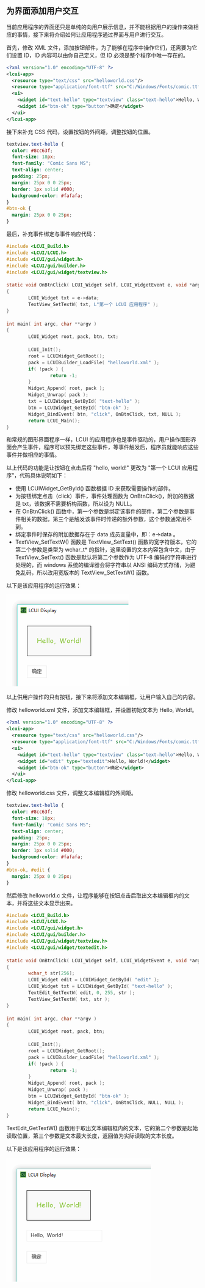 
## 为界面添加用户交互

当前应用程序的界面还只是单纯的向用户展示信息，并不能根据用户的操作来做相应的事情，接下来将介绍如何让应用程序通过界面与用户进行交互。

首先，修改 XML 文件，添加按钮部件，为了能够在程序中操作它们，还需要为它们设置 ID，ID 内容可以由你自己定义，但 ID 必须是整个程序中唯一存在的。

``` xml
<?xml version="1.0" encoding="UTF-8" ?>
<lcui-app>
  <resource type="text/css" src="helloworld.css"/>
  <resource type="application/font-ttf" src="C:/Windows/Fonts/comic.ttf"/>
  <ui>
    <widget id="text-hello" type="textview" class="text-hello">Hello, World!</widget>
    <widget id="btn-ok" type="button">确定</widget>
  </ui>
</lcui-app>
```

接下来补充 CSS 代码，设置按钮的外间距，调整按钮的位置。

``` css
textview.text-hello {
  color: #8cc63f;
  font-size: 18px;
  font-family: "Comic Sans MS";
  text-align: center;
  padding: 25px;
  margin: 25px 0 0 25px;
  border: 1px solid #000;
  background-color: #fafafa;
}
#btn-ok {
  margin: 25px 0 0 25px;
}
```

最后，补充事件绑定与事件响应代码：

``` c
#include <LCUI_Build.h>
#include <LCUI/LCUI.h>
#include <LCUI/gui/widget.h>
#include <LCUI/gui/builder.h>
#include <LCUI/gui/widget/textview.h>

static void OnBtnClick( LCUI_Widget self, LCUI_WidgetEvent e, void *arg )
{
        LCUI_Widget txt = e->data;
        TextView_SetTextW( txt, L"第一个 LCUI 应用程序" );
}

int main( int argc, char **argv )
{
        LCUI_Widget root, pack, btn, txt;

        LCUI_Init();
        root = LCUIWidget_GetRoot();
        pack = LCUIBuilder_LoadFile( "helloworld.xml" );
        if( !pack ) {
                return -1;
        }
        Widget_Append( root, pack ); 
        Widget_Unwrap( pack );
        txt = LCUIWidget_GetById( "text-hello" );
        btn = LCUIWidget_GetById( "btn-ok" );
        Widget_BindEvent( btn, "click", OnBtnClick, txt, NULL );
        return LCUI_Main();
}
```

和常规的图形界面程序一样，LCUI 的应用程序也是事件驱动的，用户操作图形界面会产生事件，程序可以预先绑定这些事件，等事件触发后，程序员就能响应这些事件并做相应的事情。

以上代码的功能是让按钮在点击后将 "hello, world!" 更改为 "第一个 LCUI 应用程序"，代码具体说明如下：

- 使用 LCUIWidget_GetById() 函数根据 ID 来获取需要操作的部件。
- 为按钮绑定点击（click）事件，事件处理函数为 OnBtnClick()，附加的数据是 txt，该数据不需要析构函数，所以设为 NULL。
- 在 OnBtnClick() 函数中，第一个参数是绑定该事件的部件，第二个参数是事件相关的数据，第三个是触发该事件时传递的额外参数，这个参数通常用不到。
- 绑定事件时保存的附加数据存在于 data 成员变量中，即：e->data 。
- TextView_SetTextW() 函数是 TextView_SetText() 函数的宽字符版本，它的第二个参数是类型为 wchar_t* 的指针，这里设置的文本内容包含中文，由于 TextView_SetText() 函数是默认将第二个参数作为 UTF-8 编码的字符串进行处理的，而 windows 系统的编译器会将字符串以 ANSI 编码方式存储，为避免乱码，所以改用宽版本的 TextView_SetTextW() 函数。

以下是该应用程序的运行效果：

![运行效果](../../images/getting_started_step_4.gif)

以上供用户操作的只有按钮，接下来将添加文本编辑框，让用户输入自己的内容。

修改 helloworld.xml 文件，添加文本编辑框，并设置初始文本为 Hello, World!。

``` xml
<?xml version="1.0" encoding="UTF-8" ?>
<lcui-app>
  <resource type="text/css" src="helloworld.css"/>
  <resource type="application/font-ttf" src="C:/Windows/Fonts/comic.ttf"/>
  <ui>
    <widget id="text-hello" type="textview" class="text-hello">Hello, World!</widget>
    <widget id="edit" type="textedit">Hello, World!</widget>
    <widget id="btn-ok" type="button">确定</widget>
  </ui>
</lcui-app>
```

修改 helloworld.css 文件，调整文本编辑框的外间距。

``` css
textview.text-hello {
  color: #8cc63f;
  font-size: 18px;
  font-family: "Comic Sans MS";
  text-align: center;
  padding: 25px;
  margin: 25px 0 0 25px;
  border: 1px solid #000;
  background-color: #fafafa;
}
#btn-ok, #edit {
  margin: 25px 0 0 25px;
}
```

然后修改 helloworld.c 文件，让程序能够在按钮点击后取出文本编辑框内的文本，并将这些文本显示出来。

``` c
#include <LCUI_Build.h>
#include <LCUI/LCUI.h>
#include <LCUI/gui/widget.h>
#include <LCUI/gui/builder.h>
#include <LCUI/gui/widget/textview.h>
#include <LCUI/gui/widget/textedit.h>

static void OnBtnClick( LCUI_Widget self, LCUI_WidgetEvent e, void *arg )
{
        wchar_t str[256];
        LCUI_Widget edit = LCUIWidget_GetById( "edit" );
        LCUI_Widget txt = LCUIWidget_GetById( "text-hello" );
        TextEdit_GetTextW( edit, 0, 255, str );
        TextView_SetTextW( txt, str );
}

int main( int argc, char **argv )
{
        LCUI_Widget root, pack, btn;

        LCUI_Init();
        root = LCUIWidget_GetRoot();
        pack = LCUIBuilder_LoadFile( "helloworld.xml" );
        if( !pack ) {
                return -1;
        }
        Widget_Append( root, pack ); 
        Widget_Unwrap( pack );
        btn = LCUIWidget_GetById( "btn-ok" );
        Widget_BindEvent( btn, "click", OnBtnClick, NULL, NULL );
        return LCUI_Main();
}
```

TextEdit_GetTextW() 函数用于取出文本编辑框内的文本，它的第二个参数是起始读取位置，第三个参数是文本最大长度，返回值为实际读取的文本长度。

以下是该应用程序的运行效果：

![运行效果](../../images//getting_started_step_5.gif)
